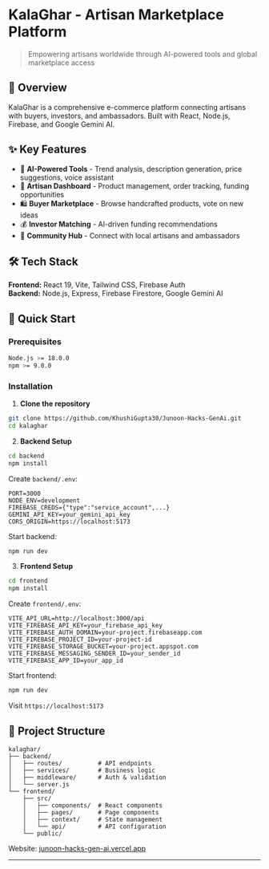 # KalaGhar - Artisan Marketplace Platform

> Empowering artisans worldwide through AI-powered tools and global marketplace access
## 🌟 Overview

KalaGhar is a comprehensive e-commerce platform connecting artisans with buyers, investors, and ambassadors. Built with React, Node.js, Firebase, and Google Gemini AI.

## ✨ Key Features

- 🤖 **AI-Powered Tools** - Trend analysis, description generation, price suggestions, voice assistant
- 🎨 **Artisan Dashboard** - Product management, order tracking, funding opportunities
- 🛍️ **Buyer Marketplace** - Browse handcrafted products, vote on new ideas
- 💰 **Investor Matching** - AI-driven funding recommendations
- 🤝 **Community Hub** - Connect with local artisans and ambassadors

## 🛠 Tech Stack

**Frontend:** React 19, Vite, Tailwind CSS, Firebase Auth  
**Backend:** Node.js, Express, Firebase Firestore, Google Gemini AI  

## 🚀 Quick Start

### Prerequisites
```bash
Node.js >= 18.0.0
npm >= 9.0.0
```

### Installation

1. **Clone the repository**
```bash
git clone https://github.com/KhushiGupta30/Junoon-Hacks-GenAi.git
cd kalaghar
```

2. **Backend Setup**
```bash
cd backend
npm install
```

Create `backend/.env`:
```env
PORT=3000
NODE_ENV=development
FIREBASE_CREDS={"type":"service_account",...}
GEMINI_API_KEY=your_gemini_api_key
CORS_ORIGIN=https://localhost:5173
```

Start backend:
```bash
npm run dev
```

3. **Frontend Setup**
```bash
cd frontend
npm install
```

Create `frontend/.env`:
```env
VITE_API_URL=http://localhost:3000/api
VITE_FIREBASE_API_KEY=your_firebase_api_key
VITE_FIREBASE_AUTH_DOMAIN=your-project.firebaseapp.com
VITE_FIREBASE_PROJECT_ID=your-project-id
VITE_FIREBASE_STORAGE_BUCKET=your-project.appspot.com
VITE_FIREBASE_MESSAGING_SENDER_ID=your_sender_id
VITE_FIREBASE_APP_ID=your_app_id
```

Start frontend:
```bash
npm run dev
```

Visit `https://localhost:5173`

## 📁 Project Structure
```
kalaghar/
├── backend/
│   ├── routes/          # API endpoints
│   ├── services/        # Business logic
│   ├── middleware/      # Auth & validation
│   └── server.js
└── frontend/
    ├── src/
    │   ├── components/  # React components
    │   ├── pages/       # Page components
    │   ├── context/     # State management
    │   └── api/         # API configuration
    └── public/
```

Website: [junoon-hacks-gen-ai.vercel.app](https://junoon-hacks-gen-ai.vercel.app/)

---